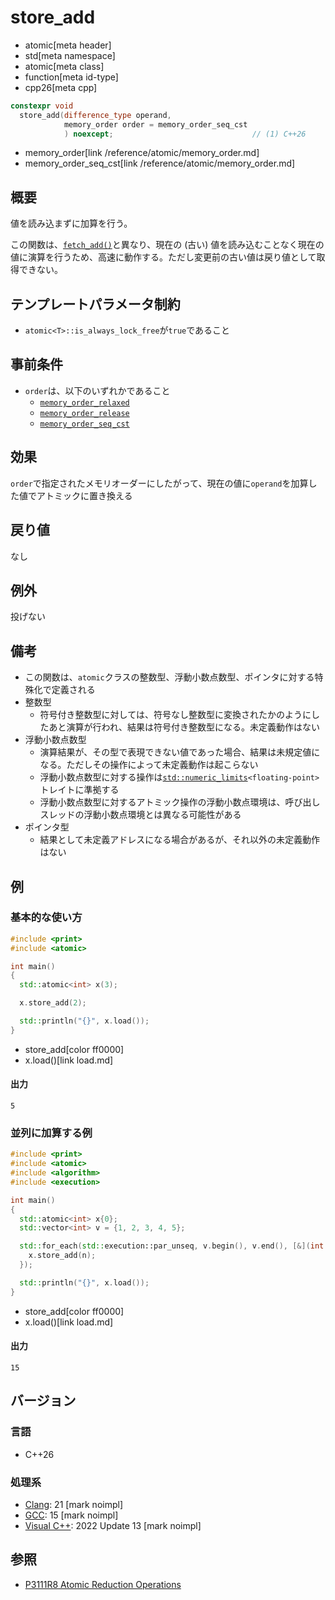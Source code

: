 # store_add
* atomic[meta header]
* std[meta namespace]
* atomic[meta class]
* function[meta id-type]
* cpp26[meta cpp]

```cpp
constexpr void
  store_add(difference_type operand,
            memory_order order = memory_order_seq_cst
            ) noexcept;                               // (1) C++26
```
* memory_order[link /reference/atomic/memory_order.md]
* memory_order_seq_cst[link /reference/atomic/memory_order.md]

## 概要
値を読み込まずに加算を行う。

この関数は、[`fetch_add()`](fetch_add.md)と異なり、現在の (古い) 値を読み込むことなく現在の値に演算を行うため、高速に動作する。ただし変更前の古い値は戻り値として取得できない。


## テンプレートパラメータ制約
- `atomic<T>::is_always_lock_free`が`true`であること


## 事前条件
- `order`は、以下のいずれかであること
    - [`memory_order_relaxed`](/reference/atomic/memory_order.md)
    - [`memory_order_release`](/reference/atomic/memory_order.md)
    - [`memory_order_seq_cst`](/reference/atomic/memory_order.md)


## 効果
`order`で指定されたメモリオーダーにしたがって、現在の値に`operand`を加算した値でアトミックに置き換える


## 戻り値
なし


## 例外
投げない


## 備考
- この関数は、`atomic`クラスの整数型、浮動小数点数型、ポインタに対する特殊化で定義される
- 整数型
    - 符号付き整数型に対しては、符号なし整数型に変換されたかのようにしたあと演算が行われ、結果は符号付き整数型になる。未定義動作はない
- 浮動小数点数型
    - 演算結果が、その型で表現できない値であった場合、結果は未規定値になる。ただしその操作によって未定義動作は起こらない
    - 浮動小数点数型に対する操作は[`std::numeric_limits`](/reference/limits/numeric_limits.md)`<floating-point>`トレイトに準拠する
    - 浮動小数点数型に対するアトミック操作の浮動小数点環境は、呼び出しスレッドの浮動小数点環境とは異なる可能性がある
- ポインタ型
    - 結果として未定義アドレスになる場合があるが、それ以外の未定義動作はない


## 例
### 基本的な使い方
```cpp example
#include <print>
#include <atomic>

int main()
{
  std::atomic<int> x(3);

  x.store_add(2);

  std::println("{}", x.load());
}
```
* store_add[color ff0000]
* x.load()[link load.md]


#### 出力
```
5
```

### 並列に加算する例
```cpp example
#include <print>
#include <atomic>
#include <algorithm>
#include <execution>

int main()
{
  std::atomic<int> x{0};
  std::vector<int> v = {1, 2, 3, 4, 5};

  std::for_each(std::execution::par_unseq, v.begin(), v.end(), [&](int n){
    x.store_add(n);
  });

  std::println("{}", x.load());
}
```
* store_add[color ff0000]
* x.load()[link load.md]

#### 出力
```
15
```

## バージョン
### 言語
- C++26

### 処理系
- [Clang](/implementation.md#clang): 21 [mark noimpl]
- [GCC](/implementation.md#gcc): 15 [mark noimpl]
- [Visual C++](/implementation.md#visual_cpp): 2022 Update 13 [mark noimpl]


## 参照
- [P3111R8 Atomic Reduction Operations](https://open-std.org/jtc1/sc22/wg21/docs/papers/2025/p3111r8.html)